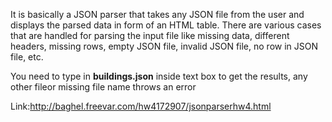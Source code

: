 It is basically a JSON parser that takes any JSON file from the user and displays the parsed data in form of an HTML table. There are various cases that are handled for parsing the input file like missing data, different headers, missing rows, empty JSON file, invalid JSON file, no row in JSON file, etc.

You need to type in <b>buildings.json</b> inside text box to get the results, any other fileor missing file name throws an error

Link:http://baghel.freevar.com/hw4172907/jsonparserhw4.html
